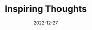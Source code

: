---
slug: thought-for-the-day
title: "Inspiring Thoughts"
date: 2022-12-27
excerpt: 'I Slept and dreamt that life was joy i awoke and saw that life was service i acted and belod service joy.'
tags: [Inspiration, Motivation, Quotes, Thoughts]
---